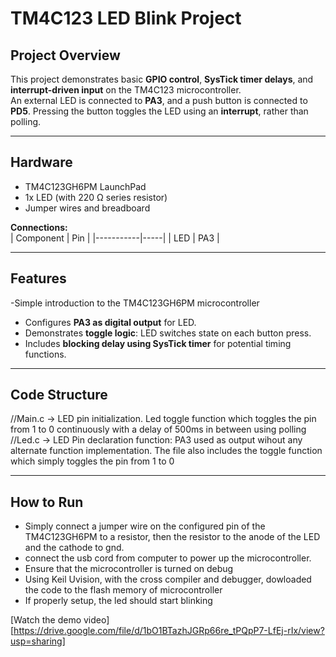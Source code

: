 # TM4C123 LED Blink Project

## Project Overview
This project demonstrates basic **GPIO control**, **SysTick timer delays**, and **interrupt-driven input** on the TM4C123 microcontroller.  
An external LED is connected to **PA3**, and a push button is connected to **PD5**. Pressing the button toggles the LED using an **interrupt**, rather than polling.

---

## Hardware
- TM4C123GH6PM LaunchPad  
- 1x LED (with 220 Ω series resistor)  
- Jumper wires and breadboard  

**Connections:**  
| Component | Pin |
|-----------|-----|
| LED       | PA3 |


---

## Features
-Simple introduction to the TM4C123GH6PM microcontroller
- Configures **PA3 as digital output** for LED.     
- Demonstrates **toggle logic**: LED switches state on each button press.  
- Includes **blocking delay using SysTick timer** for potential timing functions.

---

## Code Structure
//Main.c -> LED pin initialization. Led toggle function which toggles the pin from 1 to 0 continuously with a delay of 500ms in between using polling
//Led.c -> LED Pin declaration function: PA3 used as output wihout any alternate function implementation. The file also includes the toggle function which simply toggles the pin from 1 to 0

---

## How to Run
- Simply connect a jumper wire on the configured pin of the TM4C123GH6PM to a resistor, then the resistor to the anode of the LED and the cathode to gnd.
- connect the usb cord from computer to power up the microcontroller.
- Ensure that the microcontroller is turned on debug
- Using Keil Uvision, with the cross compiler and debugger, dowloaded the code to the flash memory of microcontroller
- If properly setup, the led should start blinking

[Watch the demo video][https://drive.google.com/file/d/1bO1BTazhJGRp66re_tPQpP7-LfEj-rIx/view?usp=sharing]



